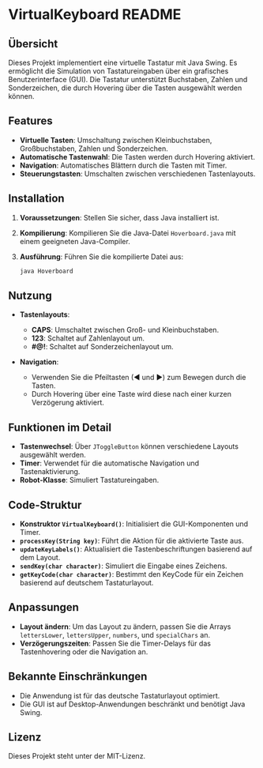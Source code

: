 # VirtualKeyboard README

## Übersicht

Dieses Projekt implementiert eine virtuelle Tastatur mit Java Swing. Es ermöglicht die Simulation von Tastatureingaben über ein grafisches Benutzerinterface (GUI). Die Tastatur unterstützt Buchstaben, Zahlen und Sonderzeichen, die durch Hovering über die Tasten ausgewählt werden können.

## Features

- **Virtuelle Tasten**: Umschaltung zwischen Kleinbuchstaben, Großbuchstaben, Zahlen und Sonderzeichen.
- **Automatische Tastenwahl**: Die Tasten werden durch Hovering aktiviert.
- **Navigation**: Automatisches Blättern durch die Tasten mit Timer.
- **Steuerungstasten**: Umschalten zwischen verschiedenen Tastenlayouts.

## Installation

1. **Voraussetzungen**: Stellen Sie sicher, dass Java installiert ist.
2. **Kompilierung**: Kompilieren Sie die Java-Datei `Hoverboard.java` mit einem geeigneten Java-Compiler.
3. **Ausführung**: Führen Sie die kompilierte Datei aus:

   ```bash
   java Hoverboard
   ```

## Nutzung

- **Tastenlayouts**:
  - **CAPS**: Umschaltet zwischen Groß- und Kleinbuchstaben.
  - **123**: Schaltet auf Zahlenlayout um.
  - **#@!**: Schaltet auf Sonderzeichenlayout um.

- **Navigation**:
  - Verwenden Sie die Pfeiltasten (◄ und ►) zum Bewegen durch die Tasten.
  - Durch Hovering über eine Taste wird diese nach einer kurzen Verzögerung aktiviert.

## Funktionen im Detail

- **Tastenwechsel**: Über `JToggleButton` können verschiedene Layouts ausgewählt werden.
- **Timer**: Verwendet für die automatische Navigation und Tastenaktivierung.
- **Robot-Klasse**: Simuliert Tastatureingaben.

## Code-Struktur

- **Konstruktor `VirtualKeyboard()`**: Initialisiert die GUI-Komponenten und Timer.
- **`processKey(String key)`**: Führt die Aktion für die aktivierte Taste aus.
- **`updateKeyLabels()`**: Aktualisiert die Tastenbeschriftungen basierend auf dem Layout.
- **`sendKey(char character)`**: Simuliert die Eingabe eines Zeichens.
- **`getKeyCode(char character)`**: Bestimmt den KeyCode für ein Zeichen basierend auf deutschem Tastaturlayout.

## Anpassungen

- **Layout ändern**: Um das Layout zu ändern, passen Sie die Arrays `lettersLower`, `lettersUpper`, `numbers`, und `specialChars` an.
- **Verzögerungszeiten**: Passen Sie die Timer-Delays für das Tastenhovering oder die Navigation an.

## Bekannte Einschränkungen

- Die Anwendung ist für das deutsche Tastaturlayout optimiert.
- Die GUI ist auf Desktop-Anwendungen beschränkt und benötigt Java Swing.

## Lizenz

Dieses Projekt steht unter der MIT-Lizenz. 
